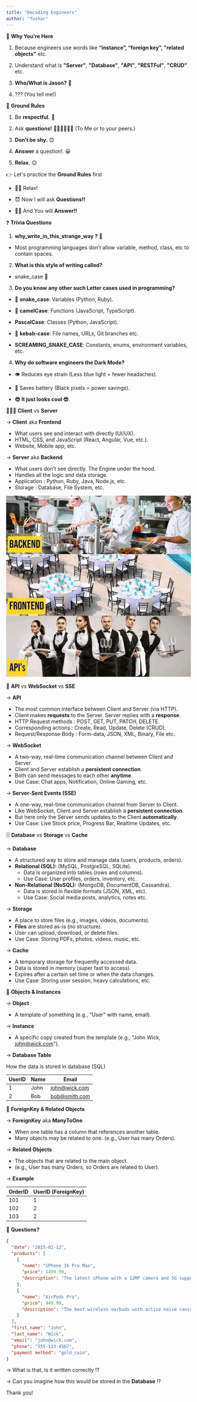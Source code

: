 ```yaml
---
title: "Decoding Engineers"
author: "Tushar"
---
```

💭 **Why You're Here**
<!-- newlines: 2 -->
<!-- pause -->
1. Because engineers use words like **“instance”, “foreign key”, "related objects"** etc.
<!-- newline -->
<!-- pause -->
2. Understand what is **"Server"**, **"Database"**, **"API"**, **"RESTFul"**, **"CRUD"** etc.  
<!-- newline -->
<!-- pause -->
3. **Who/What is Jason?** 🤔
<!-- newline -->
<!-- pause -->
4. ??? (You tell me!)  
<!-- pause -->
<!-- jump_to_middle -->
📜 **Ground Rules**
<!-- newlines: 2 -->
<!-- pause -->
1. Be **respectful.** 🤝
<!-- newline -->
<!-- pause -->
2. Ask **questions!** 🙋🏽‍♂️🙋🏽‍♀️ (To Me or to your peers.)  
<!-- newline -->
<!-- pause -->
3. **Don’t be shy.** 😊  
<!-- newline -->
<!-- pause -->
4. **Answer** a question!. 😀  
<!-- newline -->
<!-- pause -->
5. **Relax.** 😌

<!-- end_slide -->

👉 Let's practice the **Ground Rules** first
<!-- newlines: 2 -->
<!-- pause -->
- 🧘🏻 Relax!  
<!-- newline -->
<!-- pause -->
- 😈 Now I will ask **Questions!!**  
<!-- newline -->
<!-- pause -->
- 🙋🏽 And You will **Answer!!**  

<!-- end_slide -->

❓ **Trivia Questions**
<!-- newlines: 2 -->
<!-- pause -->
1. **why_write_in_this_strange_way ?** 🤯  
<!-- newline -->
<!-- pause -->
  - Most programming languages don’t allow variable, method, class, etc to contain spaces.
<!-- newlines: 2 -->
<!-- pause -->
2. **What is this style of writing called?**
<!-- newline -->
<!-- pause -->
  - snake_case 🐍
<!-- newlines: 2 -->
<!-- pause -->
3. **Do you know any other such Letter cases used in programming?**  
<!-- newline -->
<!-- pause -->
  - 🐍 **snake_case**: Variables (Python, Ruby).
<!-- pause -->
  - 🐫 **camelCase**: Functions (JavaScript, TypeScript).
<!-- pause -->
  - **PascalCase**: Classes (Python, JavaScript).
<!-- pause -->
  - 🍢 **kebab-case**: File names, URLs, Git branches etc.
<!-- pause -->
  - **SCREAMING_SNAKE_CASE**: Constants, enums, environment variables, etc.
<!-- newlines: 2 -->
<!-- pause -->
4. **Why do software engineers the Dark Mode?**  
<!-- newline -->
<!-- pause -->
  - 👁️ Reduces eye strain (Less blue light = fewer headaches).
<!-- pause -->
  - 🔋 Saves battery (Black pixels = power savings).
<!-- pause -->
  - **😎 It just looks cool 😎**. 

<!-- end_slide -->

👨🏽‍💻  **Client** vs **Server**
<!-- newlines: 2 -->
<!-- pause -->
-> **Client** aka **Frontend**
<!-- pause -->
- What users see and interact with directly (UI/UX).  
- HTML, CSS, and JavaScript (React, Angular, Vue, etc.).  
- Website, Mobile app, etc.  
<!-- newline -->
<!-- pause -->
-> **Server** aka **Backend**
<!-- pause -->
- What users don’t see directly. The Engine under the hood.  
- Handles all the logic and data storage.  
- Application : Python, Ruby, Java, Node.js, etc.  
- Storage : Database, File System, etc.  
<!-- pause -->
<!-- end_slide -->
<!-- newlines: 4 -->
![](./Image.jpeg)

<!-- end_slide -->


📡  **API** vs **WebSocket** vs **SSE**
<!-- newlines: 2 -->
<!-- pause -->
-> **API**
<!-- pause -->
- The most common interface between Client and Server (via HTTP).  
- Client makes **requests** to the Server. Server replies with a **response**.  
- HTTP Request methods : POST, GET, PUT, PATCH, DELETE.  
- Corresponding actions : Create, Read, Update, Delete (CRUD).  
- Request/Response Body : Form-data, JSON, XML, Binary, File etc.  
<!-- newline -->
<!-- pause -->
-> **WebSocket**
<!-- pause -->
- A two-way, real-time communication channel between Client and Server.  
- Client and Server establish a **persistent connection**.  
- Both can send messages to each other **anytime**.  
- Use Case: Chat apps, Notification, Online Gaming, etc.  
<!-- newline -->
<!-- pause -->
-> **Server-Sent Events (SSE)**
<!-- pause -->
- A one-way, real-time communication channel from Server to Client.  
- Like WebSocket, Client and Server establish a **persistent connection**.  
- But here only the Server sends updates to the Client **automatically**.  
- Use Case: Live Stock price, Progress Bar, Realtime Updates, etc.  

<!-- end_slide -->

🗄️ **Database** vs **Storage** vs **Cache**
<!-- newlines: 2 -->
<!-- pause -->
-> **Database**
<!-- pause -->
- A structured way to store and manage data (users, products, orders).  
- **Relational (SQL):** (MySQL, PostgreSQL, SQLite).  
  - Data is organized into tables (rows and columns).  
  - Use Case: User profiles, orders, inventory, etc.  
- **Non-Relational (NoSQL):** (MongoDB, DocumentDB, Cassandra).  
  - Data is stored in flexible formats (JSON, XML, etc).  
  - Use Case: Social media posts, analytics, notes etc.  
<!-- newline -->
<!-- pause -->
-> **Storage**
<!-- pause -->
- A place to store files (e.g., images, videos, documents).  
- **Files** are stored as-is (no structure).  
- User can upload, download, or delete files.  
- Use Case: Storing PDFs, photos, videos, music, etc.  
<!-- newline -->
<!-- pause -->
-> **Cache**
<!-- pause -->
- A temporary storage for frequently accessed data.  
- Data is stored in memory (super fast to access).  
- Expires after a certain set time or when the data changes.  
- Use Case: Storing user session, heavy calculations, etc.  

<!-- end_slide -->
🧩 **Objects & Instances**
<!-- newlines: 2 -->
<!-- pause -->
-> **Object**
<!-- pause -->
- A template of something (e.g., "User" with name, email).
<!-- newline -->
<!-- pause -->
-> **Instance**
<!-- pause -->
- A specific copy created from the template (e.g., "John Wick, john@wick.com").
<!-- newline -->
<!-- pause -->
-> **Database Table**  
<!-- pause -->
How the data is stored in database (SQL)

| UserID | Name     | Email         |
|--------|----------|---------------|
| 1      | John     | john@wick.com |
| 2      | Bob      | bob@smith.com |

<!-- end_slide -->

🔗 **ForeignKey & Related Objects**
<!-- newlines: 2 -->
<!-- pause -->
-> **ForeignKey** aka **ManyToOne**
<!-- pause -->
- When one table has a column that references another table.
- Many objects may be related to one. (e.g., User has many Orders).
<!-- newline -->
<!-- pause -->
-> **Related Objects**
<!-- pause -->
- The objects that are related to the main object.
- (e.g., User has many Orders, so Orders are related to User).
<!-- newline -->
<!-- pause -->
-> **Example**
<!-- pause -->
| OrderID | UserID (ForeignKey) |
|---------|---------------------|
| 101     | 1                   |
| 102     | 2                   |
| 103     | 2                   |

<!-- end_slide -->
🤔 **Questions?**
<!-- newline -->
<!-- pause -->
```json
{
  "date": "2025-02-12",
  "products": [
    {
      "name": "iPhone 16 Pro Max",
      "price": 1499.99,
      "description": "The latest iPhone with a 12MP camera and 5G support"
    },
    {
      "name": "AirPods Pro",
      "price": 449.99,
      "description": "The best wireless earbuds with active noise cancellation"
    }
  ],
  "first_name": "John",
  "last_name": "Wick",
  "email": "john@wick.com",
  "phone": "555-123-4567",
  "payment method": "gold_coin",
}
```
<!-- newline -->
-> What is that, Is it written correctly ⁉️
<!-- pause -->
-> Can you imagine how this would be stored in the **Database** ⁉️

<!-- end_slide -->

<!-- jump_to_middle -->
<!-- column_layout: [1, 1, 1] -->
<!-- column: 1 -->
Thank you!
<!-- newlines: 2 -->

